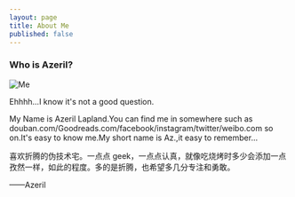 ```yaml
---
layout: page
title: About Me
published: false
---
```


### Who is Azeril?
![Me](http://dreamofbook.qiniudn.com/Az..png)  

Ehhhh...I know it's not a good question.

My Name is Azeril Lapland.You can find me in somewhere such as douban.com/Goodreads.com/facebook/instagram/twitter/weibo.com so on.It's easy to know me.My short name is Az.,it easy to remember...

喜欢折腾的伪技术宅。一点点 geek，一点点认真，就像吃烧烤时多少会添加一点孜然一样，如此的程度。多的是折腾，也希望多几分专注和勇敢。

——Azeril

<script type="text/javascript" src="http://www.douban.com/service/badge/Azeril/?selection=favorite&amp;picsize=medium&amp;hideself=on&amp;show=collection&amp;n=20&amp;hidelogo=on&amp;cat=movie%7Cbook&amp;columns=4"></script>
